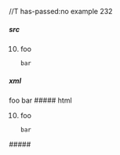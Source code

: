 //T has-passed:no
example 232
##### src
  10.  foo

           bar
##### xml
<?xml version="1.0" encoding="UTF-8"?>
<!DOCTYPE document SYSTEM "CommonMark.dtd">
<document xmlns="http://commonmark.org/xml/1.0">
  <list type="ordered" start="10" delim="period" tight="false">
    <item>
      <paragraph>
        <text>foo</text>
      </paragraph>
      <code_block>bar
</code_block>
    </item>
  </list>
</document>
##### html
<ol start="10">
<li>
<p>foo</p>
<pre><code>bar
</code></pre>
</li>
</ol>
#####

